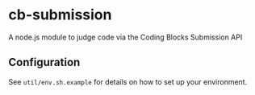 # cb-submission
A node.js module to judge code via the Coding Blocks Submission API

## Configuration

See `util/env.sh.example` for details on how to set up your environment.
